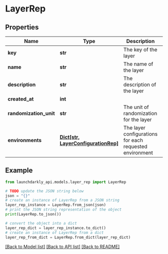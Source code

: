 # LayerRep


## Properties

Name | Type | Description | Notes
------------ | ------------- | ------------- | -------------
**key** | **str** | The key of the layer | 
**name** | **str** | The name of the layer | 
**description** | **str** | The description of the layer | 
**created_at** | **int** |  | 
**randomization_unit** | **str** | The unit of randomization for the layer | [optional] 
**environments** | [**Dict[str, LayerConfigurationRep]**](LayerConfigurationRep.md) | The layer configurations for each requested environment | [optional] 

## Example

```python
from launchdarkly_api.models.layer_rep import LayerRep

# TODO update the JSON string below
json = "{}"
# create an instance of LayerRep from a JSON string
layer_rep_instance = LayerRep.from_json(json)
# print the JSON string representation of the object
print(LayerRep.to_json())

# convert the object into a dict
layer_rep_dict = layer_rep_instance.to_dict()
# create an instance of LayerRep from a dict
layer_rep_from_dict = LayerRep.from_dict(layer_rep_dict)
```
[[Back to Model list]](../README.md#documentation-for-models) [[Back to API list]](../README.md#documentation-for-api-endpoints) [[Back to README]](../README.md)


